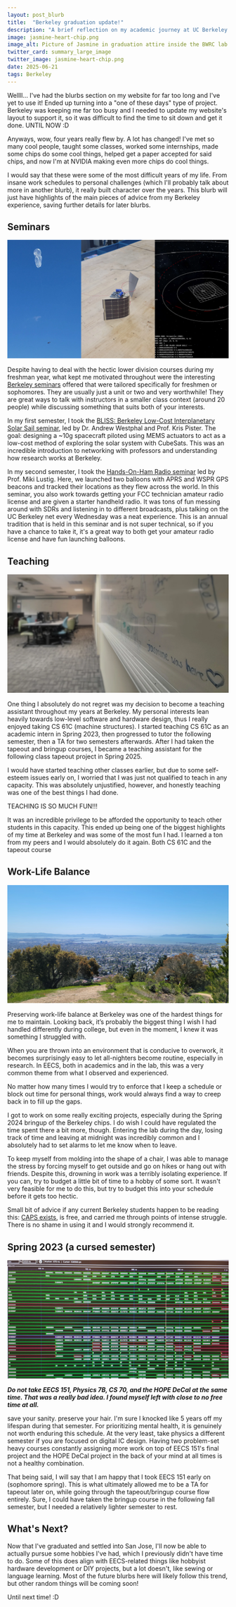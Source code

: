 ```yaml
---
layout: post_blurb
title:  "Berkeley graduation update!"
description: "A brief reflection on my academic journey at UC Berkeley."
image: jasmine-heart-chip.png
image_alt: Picture of Jasmine in graduation attire inside the BWRC lab holding the Spring 2024 class chip with hands cupped in a heart shape
twitter_card: summary_large_image
twitter_image: jasmine-heart-chip.png
date: 2025-06-21
tags: Berkeley
---
```


Wellll... I've had the blurbs section on my website for far too long and I've yet to use it! Ended up turning into a "one of these days" type of project. Berkeley was keeping me far too busy and I needed to update my website's layout to support it, so it was difficult to find the time to sit down and get it done. UNTIL NOW :D

Anyways, wow, four years really flew by. A lot has changed! I've met so many cool people, taught some classes, worked some internships, made some chips do some cool things, helped get a paper accepted for said chips, and now I'm at NVIDIA making even more chips do cool things. 

I would say that these were some of the most difficult years of my life. From insane work schedules to personal challenges (which I'll probably talk about more in another blurb), it really built character over the years. This blurb will just have highlights of the main pieces of advice from my Berkeley experience, saving further details for later blurbs.

## Seminars

<img class="blurb-img" src="seminars.webp" alt="Pictures of a balloon with a GPS beacon attached followed by a screenshot of a solar sail trajectory simulation.">

Despite having to deal with the hectic lower division courses during my freshman year, what kept me motivated throughout were the interesting [Berkeley seminars](https://curricularconnections.berkeley.edu/freshman-and-sophomore-seminars/) offered that were tailored specifically for freshmen or sophomores. They are usually just a unit or two and very worthwhile! They are great ways to talk with instructors in a smaller class context (around 20 people) while discussing something that suits both of your interests.

In my first semester, I took the [BLISS: Berkeley Low-Cost Interplanetary Solar Sail seminar](https://www.ssl.berkeley.edu/the-bliss-project-small-solar-sails-could-be-the-next-giant-leap-for-interplanetary-space-exploration/), led by Dr. Andrew Westphal and Prof. Kris Pister. The goal: designing a ~10g spacecraft piloted using MEMS actuators to act as a low-cost method of exploring the solar system with CubeSats. This was an incredible introduction to networking with professors and understanding how research works at Berkeley.

In my second semester, I took the [Hands-On-Ham Radio seminar](https://classes.berkeley.edu/content/2022-spring-eleng-39-001-sem-001) led by Prof. Miki Lustig. Here, we launched two balloons with APRS and WSPR GPS beacons and tracked their locations as they flew across the world. In this seminar, you also work towards getting your FCC technician amateur radio license and are given a starter handheld radio. It was tons of fun messing around with SDRs and listening in to different broadcasts, plus talking on the UC Berkeley net every Wednesday was a neat experience. This is an annual tradition that is held in this seminar and is not super technical, so if you have a chance to take it, it's a great way to both get your amateur radio license and have fun launching balloons.

## Teaching

<img class="blurb-img" src="jasmine-soda-277.webp" alt="Picture of the Soda 277 lab focused on a whiteboard that says 'Jasmine was here' followed by a heart.">

One thing I absolutely do not regret was my decision to become a teaching assistant throughout my years at Berkeley. My personal interests lean heavily towards low-level software and hardware design, thus I really enjoyed taking CS 61C (machine structures). I started teaching CS 61C as an academic intern in Spring 2023, then progressed to tutor the following semester, then a TA for two semesters afterwards. After I had taken the tapeout and bringup courses, I became a teaching assistant for the following class tapeout project in Spring 2025.

I would have started teaching other classes earlier, but due to some self-esteem issues early on, I worried that I was just not qualified to teach in any capacity. This was absolutely unjustified, however, and honestly teaching was one of the best things I had done.

TEACHING IS SO MUCH FUN!!!

It was an incredible privilege to be afforded the opportunity to teach other students in this capacity. This ended up being one of the biggest highlights of my time at Berkeley and was some of the most fun I had. I learned a ton from my peers and I would absolutely do it again. Both CS 61C and the tapeout course 

## Work-Life Balance

<img class="blurb-img" src="wlb-berkeley-hills.webp" alt="Picture of the bay as visible from the top of Picnic View Ridge in the Berkeley Hills.">

Preserving work-life balance at Berkeley was one of the hardest things for me to maintain. Looking back, it’s probably the biggest thing I wish I had handled differently during college, but even in the moment, I knew it was something I struggled with.

When you are thrown into an environment that is conducive to overwork, it becomes surprisingly easy to let all-nighters become routine, especially in research. In EECS, both in academics and in the lab, this was a very common theme from what I observed and experienced.

No matter how many times I would try to enforce that I keep a schedule or block out time for personal things, work would always find a way to creep back in to fill up the gaps.

I got to work on some really exciting projects, especially during the Spring 2024 bringup of the Berkeley chips. I do wish I could have regulated the time spent there a bit more, though. Entering the lab during the day, losing track of time and leaving at midnight was incredibly common and I absolutely had to set alarms to let me know when to leave.

To keep myself from molding into the shape of a chair, I was able to manage the stress by forcing myself to get outside and go on hikes or hang out with friends. Despite this, drowning in work was a terribly isolating experience. If you can, try to budget a little bit of time to a hobby of some sort. It wasn't very feasible for me to do this, but try to budget this into your schedule before it gets too hectic.

Small bit of advice if any current Berkeley students happen to be reading this: [CAPS exists](https://uhs.berkeley.edu/caps), is free, and carried me through points of intense struggle. There is no shame in using it and I would strongly recommend it.

## Spring 2023 (a cursed semester)

<img class="blurb-img" src="sp23-eecs151.webp" alt="Picture of waveforms being shown on GTKWave.">

***Do not take EECS 151, Physics 7B, CS 70, and the HOPE DeCal at the same time. That was a really bad idea. I found myself left with close to no free time at all.***

save your sanity. preserve your hair. I'm sure I knocked like 5 years off my lifespan during that semester. For prioritizing mental health, it is genuinely not worth enduring this schedule. At the very least, take physics a different semester if you are focused on digital IC design. Having two problem-set heavy courses constantly assigning more work on top of EECS 151's final project and the HOPE DeCal project in the back of your mind at all times is not a healthy combination.

That being said, I will say that I am happy that I took EECS 151 early on (sophomore spring). This is what ultimately allowed me to be a TA for tapeout later on, while going through the tapeout/bringup course flow entirely. Sure, I could have taken the bringup course in the following fall semester, but I needed a relatively lighter semester to rest.

## What's Next?

Now that I've graduated and settled into San Jose, I'll now be able to actually pursue some hobbies I've had, which I previously didn't have time to do. Some of this does align with EECS-related things like hobbyist hardware development or DIY projects, but a lot doesn't, like sewing or language learning. Most of the future blurbs here will likely follow this trend, but other random things will be coming soon!

Until next time! :D